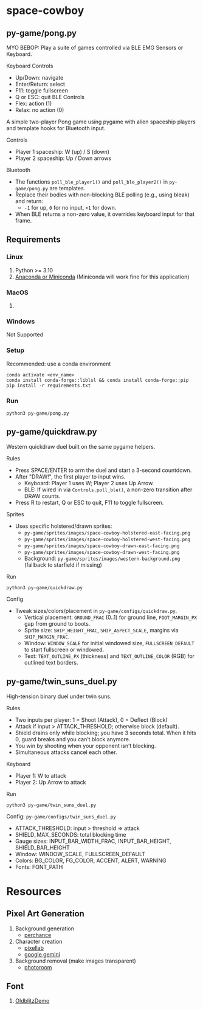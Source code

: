 # space-cowboy

## py-game/pong.py

MYO BEBOP:
Play a suite of games controlled via BLE EMG Sensors or Keyboard.

Keyboard Controls
- Up/Down: navigate
- Enter/Return: select
- F11: toggle fullscreen
- Q or ESC: quit
BLE Controls
- Flex: action (1)
- Relax: no action (0)


A simple two-player Pong game using pygame with alien spaceship players and template hooks for Bluetooth input.

Controls
- Player 1 spaceship: W (up) / S (down)
- Player 2 spaceship: Up / Down arrows

Bluetooth
- The functions `poll_ble_player1()` and `poll_ble_player2()` in `py-game/pong.py` are templates.
- Replace their bodies with non-blocking BLE polling (e.g., using bleak) and return:
	- `-1` for up, `0` for no input, `+1` for down.
- When BLE returns a non-zero value, it overrides keyboard input for that frame.

## Requirements
### Linux
   1. Python >= 3.10
   1. [Anaconda or Miniconda](https://www.anaconda.com/download/success) (Miniconda will work fine for this application)
### MacOS
1. 
### Windows
Not Supported




### Setup

Recommended: use a conda environment

```
conda activate <env_name>
conda install conda-forge::liblsl && conda install conda-forge::pip
pip install -r requirements.txt
```

### Run

```
python3 py-game/pong.py
```

## py-game/quickdraw.py

Western quickdraw duel built on the same pygame helpers.

Rules
- Press SPACE/ENTER to arm the duel and start a 3-second countdown.
- After "DRAW!", the first player to input wins.
	- Keyboard: Player 1 uses W; Player 2 uses Up Arrow.
	- BLE: If wired in via `Controls.poll_ble()`, a non-zero transition after DRAW counts.
- Press R to restart, Q or ESC to quit, F11 to toggle fullscreen.

Sprites
- Uses specific holstered/drawn sprites:
	- `py-game/sprites/images/space-cowboy-holstered-east-facing.png`
	- `py-game/sprites/images/space-cowboy-holstered-west-facing.png`
	- `py-game/sprites/images/space-cowboy-drawn-east-facing.png`
	- `py-game/sprites/images/space-cowboy-drawn-west-facing.png`
	- Background: `py-game/sprites/images/western-background.png` (fallback to starfield if missing)

Run
```
python3 py-game/quickdraw.py
```

Config
- Tweak sizes/colors/placement in `py-game/configs/quickdraw.py`.
	- Vertical placement: `GROUND_FRAC` (0..1) for ground line, `FOOT_MARGIN_PX` gap from ground to boots.
	- Sprite size: `SHIP_HEIGHT_FRAC`, `SHIP_ASPECT_SCALE`, margins via `SHIP_MARGIN_FRAC`.
	- Window: `WINDOW_SCALE` for initial windowed size, `FULLSCREEN_DEFAULT` to start fullscreen or windowed.
 	- Text: `TEXT_OUTLINE_PX` (thickness) and `TEXT_OUTLINE_COLOR` (RGB) for outlined text borders.

## py-game/twin_suns_duel.py

High-tension binary duel under twin suns.

Rules
- Two inputs per player: 1 = Shoot (Attack), 0 = Deflect (Block)
- Attack if input > ATTACK_THRESHOLD; otherwise block (default).
- Shield drains only while blocking; you have 3 seconds total. When it hits 0, guard breaks and you can’t block anymore.
- You win by shooting when your opponent isn’t blocking.
- Simultaneous attacks cancel each other.

Keyboard
- Player 1: W to attack
- Player 2: Up Arrow to attack

Run
```
python3 py-game/twin_suns_duel.py
```

Config: `py-game/configs/twin_suns_duel.py`
- ATTACK_THRESHOLD: input > threshold => attack
- SHIELD_MAX_SECONDS: total blocking time
- Gauge sizes: INPUT_BAR_WIDTH_FRAC, INPUT_BAR_HEIGHT, SHIELD_BAR_HEIGHT
- Window: WINDOW_SCALE, FULLSCREEN_DEFAULT
- Colors: BG_COLOR, FG_COLOR, ACCENT, ALERT, WARNING
- Fonts: FONT_PATH

# Resources
## Pixel Art Generation
1. Background generation
   - [perchance](https://perchance.org/ai-pixel-art-generator)
2. Character creation
   - [pixellab](https://www.pixellab.ai/)
   - [google gemini](https://gemini.google.com/)
3. Background removal (make images transparent)
	- [photoroom](https://www.photoroom.com/tools/background-remover)
## Font
1. [OldblitzDemo](https://www.fontspace.com/)